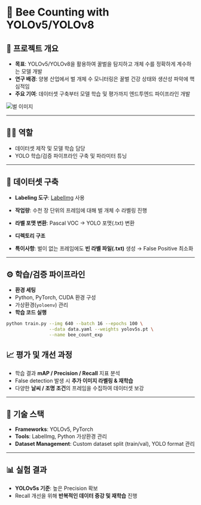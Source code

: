 # 🐝 Bee Counting with YOLOv5/YOLOv8

## 📌 프로젝트 개요
- **목표**: YOLOv5/YOLOv8을 활용하여 꿀벌을 탐지하고 개체 수를 정확하게 계수하는 모델 개발  
- **연구 배경**: 양봉 산업에서 벌 개체 수 모니터링은 꿀벌 건강 상태와 생산성 파악에 핵심적임  
- **주요 기여**: 데이터셋 구축부터 모델 학습 및 평가까지 엔드투엔드 파이프라인 개발

![벌 이미지](results/bee_count.png)

---

## 👩‍💻 역할
- 데이터셋 제작 및 모델 학습 담당  
- YOLO 학습/검증 파이프라인 구축 및 파라미터 튜닝  

---

## 📂 데이터셋 구축
- **Labeling 도구**: [LabelImg](https://github.com/heartexlabs/labelImg) 사용  
- **작업량**: 수천 장 단위의 프레임에 대해 벌 개체 수 라벨링 진행  
- **라벨 포맷 변환**: Pascal VOC → YOLO 포맷(.txt) 변환  
- **디렉토리 구조**

- **특이사항**: 벌이 없는 프레임에도 **빈 라벨 파일(.txt)** 생성 → False Positive 최소화  

---

## ⚙️ 학습/검증 파이프라인
- **환경 세팅**
- Python, PyTorch, CUDA 환경 구성
- 가상환경(`yoloenv`) 관리
- **학습 코드 실행**
```bash
python train.py --img 640 --batch 16 --epochs 100 \
                --data data.yaml --weights yolov5s.pt \
                --name bee_count_exp

```

## 📈 평가 및 개선 과정
- 학습 결과 **mAP / Precision / Recall** 지표 분석  
- False detection 발생 시 **추가 이미지 라벨링 & 재학습**  
- 다양한 **날씨 / 조명 조건**의 프레임을 수집하여 데이터셋 보강  

---

## 🔑 기술 스택
- **Frameworks**: YOLOv5, PyTorch  
- **Tools**: LabelImg, Python 가상환경 관리  
- **Dataset Management**: Custom dataset split (train/val), YOLO format 관리  

---

## 📊 실험 결과
- **YOLOv5s 기준**: 높은 Precision 확보  
- Recall 개선을 위해 **반복적인 데이터 증강 및 재학습** 진행  

